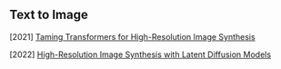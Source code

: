 ## Text to Image

[2021] [Taming Transformers for High-Resolution Image Synthesis](https://arxiv.org/abs/2012.09841)

[2022] [High-Resolution Image Synthesis with Latent Diffusion Models](https://arxiv.org/abs/2112.10752)
